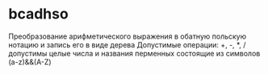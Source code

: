bcadhso
=======
Преобразование арифметического выражения в обатную польскую нотацию и запись его в виде дерева
Допустимые операции:
+, -, *, /
допустимы целые числа и названия перменных состоящие из символов (a-z)&&(A-Z)
